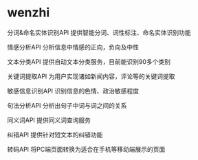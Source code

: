 # wenzhi

分词&命名实体识别API	提供智能分词、词性标注、命名实体识别功能	

情感分析API	分析信息中情感的正向，负向及中性	

文本分类API	提供自动文本分类服务，目前能识别90多个类别	

关键词提取API	为用户实现诸如新闻内容，评论等的关键词提取	

敏感信息识别API	识别信息的色情、政治敏感程度

句法分析API	分析出句子中词与词之间的关系	

同义词API	提供同义词查询服务	

纠错API	提供针对短文本的纠错功能	

转码API	将PC端页面转换为适合在手机等移动端展示的页面	


